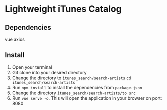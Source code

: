 # Lightweight iTunes Catalog

## Dependencies

vue
axios

## Install
1. Open your terminal
2. Git clone into your desired directory 
3. Change the directory to ```itunes_search/search-artists``` 
	```cd itunes_search/search-artists ```
4. Run ```npm install``` to install the dependencies from ```package.json```
5. Change the directory ```itunes_search/search-artists/to src```
6. Run ```vue serve -o```. This will open the application in your browser on port: 8080

